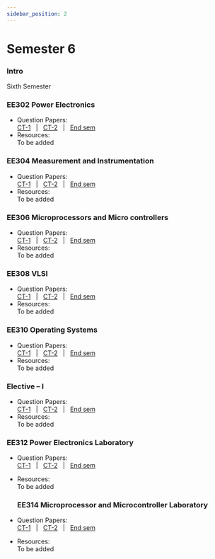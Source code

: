 ```yaml
---
sidebar_position: 2
---
```


# Semester 6


### Intro

Sixth Semester

### EE302 Power Electronics

- Question Papers:<br/>
  [CT-1](https://https://tecos-nit-trichy.github.io/painitte/blog#how-do-i-make-a-contribution-) &nbsp; | &nbsp;
  [CT-2](https://https://tecos-nit-trichy.github.io/painitte/blog#how-do-i-make-a-contribution-) &nbsp; | &nbsp;
  [End sem](https://https://tecos-nit-trichy.github.io/painitte/blog#how-do-i-make-a-contribution-)
- Resources:<br/>
  To be added

### EE304 Measurement and Instrumentation 

- Question Papers:<br/>
  [CT-1](https://https://tecos-nit-trichy.github.io/painitte/blog#how-do-i-make-a-contribution-) &nbsp; | &nbsp;
  [CT-2](https://https://tecos-nit-trichy.github.io/painitte/blog#how-do-i-make-a-contribution-) &nbsp; | &nbsp;
  [End sem](https://https://tecos-nit-trichy.github.io/painitte/blog#how-do-i-make-a-contribution-)
- Resources:<br/>
  To be added

### EE306 Microprocessors and Micro controllers 

- Question Papers:<br/>
  [CT-1](https://https://tecos-nit-trichy.github.io/painitte/blog#how-do-i-make-a-contribution-) &nbsp; | &nbsp;
  [CT-2](https://https://tecos-nit-trichy.github.io/painitte/blog#how-do-i-make-a-contribution-) &nbsp; | &nbsp;
  [End sem](https://https://tecos-nit-trichy.github.io/painitte/blog#how-do-i-make-a-contribution-)
- Resources:<br/>
  To be added

### EE308 VLSI

- Question Papers:<br/>
  [CT-1](https://https://tecos-nit-trichy.github.io/painitte/blog#how-do-i-make-a-contribution-) &nbsp; | &nbsp;
  [CT-2](https://https://tecos-nit-trichy.github.io/painitte/blog#how-do-i-make-a-contribution-) &nbsp; | &nbsp;
  [End sem](https://https://tecos-nit-trichy.github.io/painitte/blog#how-do-i-make-a-contribution-)
- Resources:<br/>
  To be added

### EE310 Operating Systems 

- Question Papers:<br/>
  [CT-1](https://https://tecos-nit-trichy.github.io/painitte/blog#how-do-i-make-a-contribution-) &nbsp; | &nbsp;
  [CT-2](https://https://tecos-nit-trichy.github.io/painitte/blog#how-do-i-make-a-contribution-) &nbsp; | &nbsp;
  [End sem](https://https://tecos-nit-trichy.github.io/painitte/blog#how-do-i-make-a-contribution-)
- Resources:<br/>
  To be added

### Elective – I

- Question Papers:<br/>
  [CT-1](https://https://tecos-nit-trichy.github.io/painitte/blog#how-do-i-make-a-contribution-) &nbsp; | &nbsp;
  [CT-2](https://https://tecos-nit-trichy.github.io/painitte/blog#how-do-i-make-a-contribution-) &nbsp; | &nbsp;
  [End sem](https://https://tecos-nit-trichy.github.io/painitte/blog#how-do-i-make-a-contribution-)
- Resources:<br/>
  To be added

### EE312 Power Electronics Laboratory 

- Question Papers:<br/>
  [CT-1](https://https://tecos-nit-trichy.github.io/painitte/blog#how-do-i-make-a-contribution-) &nbsp; | &nbsp;
  [CT-2](https://https://tecos-nit-trichy.github.io/painitte/blog#how-do-i-make-a-contribution-) &nbsp; | &nbsp;
  [End sem](https://https://tecos-nit-trichy.github.io/painitte/blog#how-do-i-make-a-contribution-)
- Resources:<br/>
  To be added

  ### EE314 Microprocessor and Microcontroller Laboratory

- Question Papers:<br/>
  [CT-1](https://https://tecos-nit-trichy.github.io/painitte/blog#how-do-i-make-a-contribution-) &nbsp; | &nbsp;
  [CT-2](https://https://tecos-nit-trichy.github.io/painitte/blog#how-do-i-make-a-contribution-) &nbsp; | &nbsp;
  [End sem](https://https://tecos-nit-trichy.github.io/painitte/blog#how-do-i-make-a-contribution-)
- Resources:<br/>
  To be added